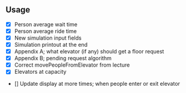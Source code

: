 ## Usage

- [x] Person average wait time
- [x] Person average ride time 
- [x] New simulation input fields
- [x] Simulation printout at the end
- [x] Appendix A; what elevator (if any) should get a floor request
- [x] Appendix B; pending request algorithm
- [x] Correct movePeopleFromElevator from lecture
- [x] Elevators at capacity
- [] Update display at more times; when people enter or exit elevator




